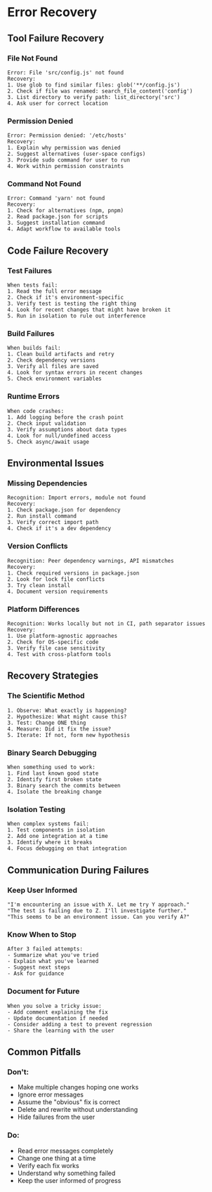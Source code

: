 # Error Recovery

## Tool Failure Recovery

### File Not Found
```
Error: File 'src/config.js' not found
Recovery:
1. Use glob to find similar files: glob('**/config.js')
2. Check if file was renamed: search_file_content('config')
3. List directory to verify path: list_directory('src')
4. Ask user for correct location
```

### Permission Denied
```
Error: Permission denied: '/etc/hosts'
Recovery:
1. Explain why permission was denied
2. Suggest alternatives (user-space configs)
3. Provide sudo command for user to run
4. Work within permission constraints
```

### Command Not Found
```
Error: Command 'yarn' not found
Recovery:
1. Check for alternatives (npm, pnpm)
2. Read package.json for scripts
3. Suggest installation command
4. Adapt workflow to available tools
```

## Code Failure Recovery

### Test Failures
```
When tests fail:
1. Read the full error message
2. Check if it's environment-specific
3. Verify test is testing the right thing
4. Look for recent changes that might have broken it
5. Run in isolation to rule out interference
```

### Build Failures
```
When builds fail:
1. Clean build artifacts and retry
2. Check dependency versions
3. Verify all files are saved
4. Look for syntax errors in recent changes
5. Check environment variables
```

### Runtime Errors
```
When code crashes:
1. Add logging before the crash point
2. Check input validation
3. Verify assumptions about data types
4. Look for null/undefined access
5. Check async/await usage
```

## Environmental Issues

### Missing Dependencies
```
Recognition: Import errors, module not found
Recovery:
1. Check package.json for dependency
2. Run install command
3. Verify correct import path
4. Check if it's a dev dependency
```

### Version Conflicts  
```
Recognition: Peer dependency warnings, API mismatches
Recovery:
1. Check required versions in package.json
2. Look for lock file conflicts
3. Try clean install
4. Document version requirements
```

### Platform Differences
```
Recognition: Works locally but not in CI, path separator issues
Recovery:
1. Use platform-agnostic approaches
2. Check for OS-specific code
3. Verify file case sensitivity
4. Test with cross-platform tools
```

## Recovery Strategies

### The Scientific Method
```
1. Observe: What exactly is happening?
2. Hypothesize: What might cause this?
3. Test: Change ONE thing
4. Measure: Did it fix the issue?
5. Iterate: If not, form new hypothesis
```

### Binary Search Debugging
```
When something used to work:
1. Find last known good state
2. Identify first broken state
3. Binary search the commits between
4. Isolate the breaking change
```

### Isolation Testing
```
When complex systems fail:
1. Test components in isolation
2. Add one integration at a time
3. Identify where it breaks
4. Focus debugging on that integration
```

## Communication During Failures

### Keep User Informed
```
"I'm encountering an issue with X. Let me try Y approach."
"The test is failing due to Z. I'll investigate further."
"This seems to be an environment issue. Can you verify A?"
```

### Know When to Stop
```
After 3 failed attempts:
- Summarize what you've tried
- Explain what you've learned
- Suggest next steps
- Ask for guidance
```

### Document for Future
```
When you solve a tricky issue:
- Add comment explaining the fix
- Update documentation if needed
- Consider adding a test to prevent regression
- Share the learning with the user
```

## Common Pitfalls

### Don't:
- Make multiple changes hoping one works
- Ignore error messages
- Assume the "obvious" fix is correct
- Delete and rewrite without understanding
- Hide failures from the user

### Do:
- Read error messages completely
- Change one thing at a time
- Verify each fix works
- Understand why something failed
- Keep the user informed of progress